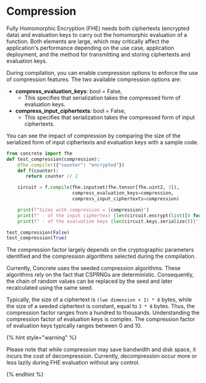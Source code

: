 # Compression

Fully Homomorphic Encryption (FHE) needs both ciphertexts (encrypted data) and evaluation keys to carry out the homomorphic evaluation of a function. Both elements are large, which may critically affect the application's performance depending on the use case, application deployment, and the method for transmitting and storing ciphertexts and evaluation keys.

During compilation, you can enable compression options to enforce the use of compression features. The two available compression options are:

* **compress\_evaluation\_keys**: bool = False,
    - This specifies that serialization takes the compressed form of evaluation keys.
* **compress\_input\_ciphertexts**: bool = False,
    * This specifies that serialization takes the compressed form of input ciphertexts.

You can see the impact of compression by comparing the size of the serialized form of input ciphertexts and evaluation keys with a sample code.

```python
from concrete import fhe
def test_compression(compression):
    @fhe.compiler({"counter": "encrypted"})
    def f(counter):
       return counter // 2

    circuit = f.compile(fhe.inputset(fhe.tensor[fhe.uint2, 3]),
                        compress_evaluation_keys=compression,
                        compress_input_ciphertexts=compression)

    print(f"Sizes with compression = {compression}")
    print(f" - of the input ciphertext {len(circuit.encrypt(list([0 for i in range(3)])).serialize())}")
    print(f" - of the evaluation keys {len(circuit.keys.serialize())}")

test_compression(False)
test_compression(True)
```

The compression factor largely depends on the cryptographic parameters identified and the compression algorithms selected during the compilation.

Currently, Concrete uses the seeded compression algorithms. These algorithms rely on the fact that CSPRNGs are deterministic. Consequently, the chain of random values can be replaced by the seed and later recalculated using the same seed.

Typically, the size of a ciphertext is `(lwe dimension + 1) * 8` bytes, while the size of a seeded ciphertext is constant, equal to `3 * 8` bytes. Thus, the compression factor ranges from a hundred to thousands. Understanding the compression factor of evaluation keys is complex. The compression factor of evaluation keys typically ranges between 0 and 10.

{% hint style="warning" %}

Please note that while compression may save bandwidth and disk space, it incurs the cost of decompression. Currently, decompression occur more or less lazily during FHE evaluation without any control.

{% endhint %}
